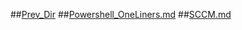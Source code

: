 ##[Prev_Dir](../../../../)
##[Powershell_OneLiners.md](Powershell_OneLiners.md)
##[SCCM.md](SCCM.md)

